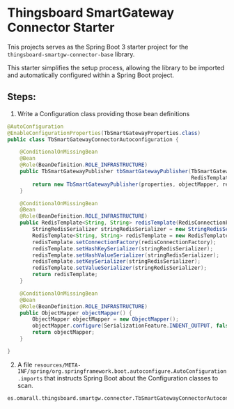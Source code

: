 # Thingsboard SmartGateway Connector Starter

Tnis projects serves as the Spring Boot 3 starter project for the `thingsboard-smartgw-connector-base` library.

This starter simplifies the setup process, allowing the library to be imported and automatically configured within a
Spring Boot project.

## Steps:

1. Write a Configuration class providing those bean definitions

```java
@AutoConfiguration
@EnableConfigurationProperties(TbSmartGatewayProperties.class)
public class TbSmartGatewayConnectorAutoconfiguration {

    @ConditionalOnMissingBean 
    @Bean
    @Role(BeanDefinition.ROLE_INFRASTRUCTURE)
    public TbSmartGatewayPublisher tbSmartGatewayPublisher(TbSmartGatewayProperties properties, ObjectMapper objectMapper,
                                                           RedisTemplate<String, String> redisTemplate) {
        return new TbSmartGatewayPublisher(properties, objectMapper, redisTemplate);
    }

    @ConditionalOnMissingBean
    @Bean
    @Role(BeanDefinition.ROLE_INFRASTRUCTURE)
    public RedisTemplate<String, String> redisTemplate(RedisConnectionFactory redisConnectionFactory) {
        StringRedisSerializer stringRedisSerializer = new StringRedisSerializer();
        RedisTemplate<String, String> redisTemplate = new RedisTemplate<>();
        redisTemplate.setConnectionFactory(redisConnectionFactory);
        redisTemplate.setHashKeySerializer(stringRedisSerializer);
        redisTemplate.setHashValueSerializer(stringRedisSerializer);
        redisTemplate.setKeySerializer(stringRedisSerializer);
        redisTemplate.setValueSerializer(stringRedisSerializer);
        return redisTemplate;
    }

    @ConditionalOnMissingBean
    @Bean
    @Role(BeanDefinition.ROLE_INFRASTRUCTURE)
    public ObjectMapper objectMapper() {
        ObjectMapper objectMapper = new ObjectMapper();
        objectMapper.configure(SerializationFeature.INDENT_OUTPUT, false);
        return objectMapper;
    }

}
```

2. A file `resources/META-INF/spring/org.springframework.boot.autoconfigure.AutoConfiguration.imports` that instructs
   Spring Boot about the Configuration classes to scan.

```text[org.springframework.boot.autoconfigure.AutoConfiguration.imports]
es.omarall.thingsboard.smartgw.connector.TbSmartGatewayConnectorAutoconfiguration
```
